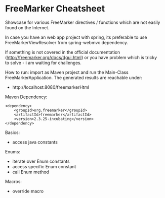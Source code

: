 # FreeMarker Cheatsheet
Showcase for various FreeMarker directives / functions which are not easily found on the Internet.

In case you have an web app project with spring, its preferable to use FreeMarkerViewResolver from spring-webmvc dependency.

If something is not covered in the official documentation (<http://freemarker.org/docs/dgui.html>) or you have problem which is tricky to solve - i am waiting for challenges. 

How to run: import as Maven project and run the Main-Class FreeMarkerApplication. The generated results are reachable under:
* http://localhost:8080/freemarkerHtml

Maven Dependency:

	<dependency>
	    <groupId>org.freemarker</groupId>
	    <artifactId>freemarker</artifactId>
		<version>2.3.25-incubating</version>
	</dependency>

Basics:

* access java constants

Enums:

* iterate over Enum constants
* access specific Enum constant
* call Enum method

Macros:

* override macro

